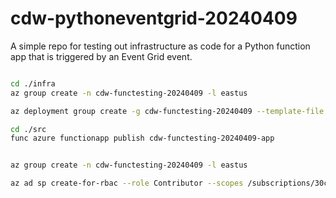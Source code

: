 # cdw-pythoneventgrid-20240409
A simple repo for testing out infrastructure as code for a Python function app that is triggered by an Event Grid event.

```bash

cd ./infra
az group create -n cdw-functesting-20240409 -l eastus

az deployment group create -g cdw-functesting-20240409 --template-file main.bicep

cd ./src
func azure functionapp publish cdw-functesting-20240409-app


```


```bash

az group create -n cdw-functesting-20240409 -l eastus

az ad sp create-for-rbac --role Contributor --scopes /subscriptions/30c417b6-b3c1-4b62-94c9-0d3a80a182e9/resourceGroups/cdw-functesting-20240409 --sdk-auth

```